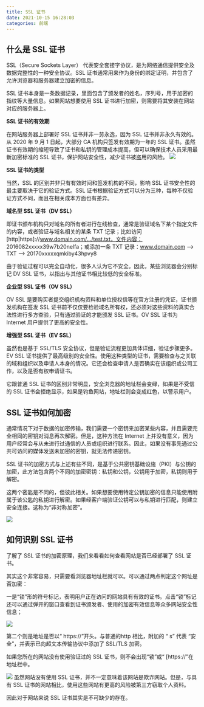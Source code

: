 ```yaml
---
title: SSL 证书
date: 2021-10-15 16:28:03
categories: 前端
---
```

## 什么是 SSL 证书

SSL（Secure Sockets Layer） 代表安全套接字协议，是为网络通信提供安全及数据完整性的一种安全协议。SSL 证书通常用来作为身份的绑定证明，并包含了允许浏览器和服务器建立加密的信息。

SSL 证书本身是一条数据记录，里面包含了颁发者的姓名，序列号，用于加密的指纹等大量信息。如果网站想要使用 SSL 证书进行加密，则需要将其安装在网站对应的服务器上。

**SSL 证书的有效期**

在网站服务器上部署好 SSL 证书并非一劳永逸，因为 SSL 证书并非永久有效的。从 2020 年 9 月 1 日起，大部分 CA 机构只签发有效期为一年的 SSL 证书。虽然证书有效期的缩短导致了证书和私钥的管理成本提高，但可以确保技术人员采用最新加密标准的 SSL 证书，保护网站安全性，减少证书被盗用的风险。
![](https://upload-images.jianshu.io/upload_images/10024246-30656c6e67d1008c.png?imageMogr2/auto-orient/strip%7CimageView2/2/w/1240)

**SSL 证书的类型**

当然，SSL 的区别并非只有有效时间和签发机构的不同，影响 SSL 证书安全性的最主要取决于它的验证方式。SSL 证书根据验证方式可以分为三种，每种不仅验证方式不同，而且在相关成本方面也有差异。

**域名型 SSL 证书（DV SSL）**

即证书颁布机构只对域名的所有者进行在线检查，通常是验证域名下某个指定文件的内容，或者验证与域名相关的某条 TXT 记录；比如访问 [http|https]://www.domain.com/…/test.txt，文件内容： 2016082xxxxx39w7b20nelfa；或添加一条 TXT 记录：www.domain.com –> TXT –> 20170xxxxxqmkiby43hpvy8

由于验证过程可以完全自动化，很多人认为它不安全。因此，某些浏览器会分别标记 DV SSL 证书，以指出与其他证书相比较低的安全标准。

**企业型 SSL 证书（OV SSL）**

OV SSL 是要购买者提交组织机构资料和单位授权信等在官方注册的凭证，证书颁发机构在签发 SSL 证书前不仅仅要检验域名所有权，还必须对这些资料的真实合法性进行多方查验，只有通过验证的才能颁发 SSL 证书。OV SSL 证书为 Internet 用户提供了更高的安全性。

**增强型 SSL 证书（EV SSL）**

虽然也是基于 SSL/TLS 安全协议，但是验证流程更加具体详细，验证步骤更多。EV SSL 证书提供了最高级别的安全性。使用这种类型的证书，需要检查与之关联的域和组织以及申请人本身的情况。它还会检查申请人是否确实在该组织或公司工作，以及是否有权申请证书。

它跟普通 SSL 证书的区别非常明显，安全浏览器的地址栏会变绿，如果是不受信的 SSL 证书会拒绝显示，如果是钓鱼网站，地址栏则会变成红色，以警示用户。

## SSL 证书如何加密

通常情况下对于数据的加密传输，我们需要一个密钥来加密某些内容，并且需要完全相同的密钥对消息再次解密。但是，这种方法在 Internet 上并没有意义，因为用户经常会与从未进行过通信的人员或组织进行联系。因此，如果没有事先通过公共可访问的媒体发送未加密的密钥，就无法传递密钥。

SSL 证书的加密方式与上述有些不同，是基于公共密钥基础设施（PKI）与公钥的加密，此方法包含两个不同的加密密钥：私钥和公钥，公钥用于加密，私钥则用于解密。

这两个密匙是不同的，但彼此相关。如果想要使用特定公钥加密的信息只能使用附属于该公匙的私钥进行解密。如果经客户端验证公钥可以与私钥进行匹配，则建立安全连接。这称为“非对称加密”。

![](https://upload-images.jianshu.io/upload_images/10024246-a1564fab3ab97b5b.png?imageMogr2/auto-orient/strip%7CimageView2/2/w/1240)

## 如何识别 SSL 证书

了解了 SSL 证书的加密原理，我们来看看如何查看网站是否已经部署了 SSL 证书。

其实这个非常容易，只需要看浏览器地址栏就可以。可以通过两点判定这个网址是否加密：

一是“锁”形的符号标记，表明用户正在访问的网站具有有效的证书。点击“锁”标记还可以通过弹开的窗口查看到证书颁发者、使用的加密有效信息等众多网站安全性信息；

![](https://upload-images.jianshu.io/upload_images/10024246-e6bec26bab80ae33.png?imageMogr2/auto-orient/strip%7CimageView2/2/w/1240)


第二个则是地址是否以“ https://”开头。与普通的http 相比，附加的 “ s” 代表 “安全”，并表示已向超文本传输协议中添加了 SSL/TLS 加密。

如果您所在的网站没有使用验证过的 SSL 证书，则不会出现“锁”或“ [https://”在地址栏中。

![](https://upload-images.jianshu.io/upload_images/10024246-49dd188a7562c0e6.png?imageMogr2/auto-orient/strip%7CimageView2/2/w/1240)
虽然网站没有使用 SSL 证书，并不一定意味着该网站是欺诈网站。但是，与具有 SSL 证书的网站相比，使用这些网站有更高的风险被第三方窃取个人资料。

因此对于网站来说 SSL 证书其实是不可缺少的存在。
